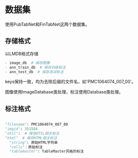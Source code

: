 # 数据集

使用PubTabNet和FinTabNet这两个数据集。

## 存储格式

以LMDB格式存储

```python
- image_db  # 保存图像
- ann_train_db  # 保存训练标注
- ann_test_db  # 保存测试标注
```
keys保持一致，均为去除后缀的文件名，如'PMC1064074_007_00'。

图像使用ImageDatabase类处理，标注使用Database类处理。

## 标注格式

```python

"filename": PMC1064074_007_00
"imgid": 351584
"otsl":  # 保存OTSL相关标注
"html"  # 保存HTML相关标注
  "string": 原始HTML字符串
  "cells"：原始标注
  "tablemaster": TableMaster风格的标注
```

